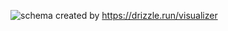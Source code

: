 ![schema](https://github.com/user-attachments/assets/d09697f1-9489-44e9-a87a-84b39ef8b4db)
created by https://drizzle.run/visualizer
